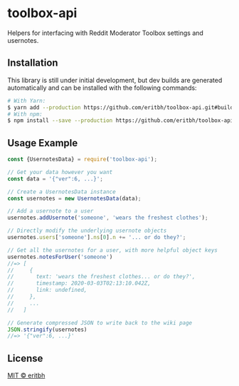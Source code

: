 # toolbox-api

Helpers for interfacing with Reddit Moderator Toolbox settings and usernotes.

## Installation

This library is still under initial development, but dev builds are generated automatically and can be installed with the following commands:

```bash
# With Yarn:
$ yarn add --production https://github.com/eritbh/toolbox-api.git#builds/master
# With npm:
$ npm install --save --production https://github.com/eritbh/toolbox-api.git#builds/master
```

## Usage Example

```js
const {UsernotesData} = require('toolbox-api');

// Get your data however you want
const data = '{"ver":6, ...}';

// Create a UsernotesData instance
const usernotes = new UsernotesData(data);

// Add a usernote to a user
usernotes.addUsernote('someone', 'wears the freshest clothes');

// Directly modify the underlying usernote objects
usernotes.users['someone'].ns[0].n += '... or do they?';

// Get all the usernotes for a user, with more helpful object keys
usernotes.notesForUser('someone')
//=> [
//     {
//       text: 'wears the freshest clothes... or do they?',
//       timestamp: 2020-03-03T02:13:10.042Z,
//       link: undefined,
//     },
//     ...
//   ]

// Generate compressed JSON to write back to the wiki page
JSON.stringify(usernotes)
//=> '{"ver":6, ...}'
```

## License

[MIT &copy; eritbh](/LICENSE)
